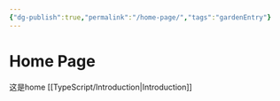 ```yaml
---
{"dg-publish":true,"permalink":"/home-page/","tags":"gardenEntry"}
---
```



# Home Page



这是home
[[TypeScript/Introduction\|Introduction]]


